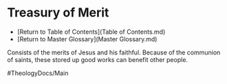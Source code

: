 # Treasury of Merit
- [Return to Table of Contents](Table of Contents.md)
- [Return to Master Glossary](Master Glossary.md)

Consists of the merits of Jesus and his faithful.
Because of the communion of saints, these stored up good works can benefit other people.


#TheologyDocs/Main